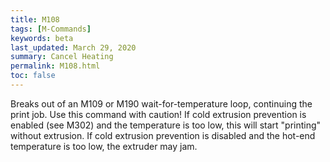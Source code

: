 ```yaml
---
title: M108
tags: [M-Commands] 
keywords: beta 
last_updated: March 29, 2020 
summary: Cancel Heating 
permalink: M108.html
toc: false 
---
```



Breaks out of an M109 or M190 wait-for-temperature loop, continuing the print job. Use this command with caution! If cold extrusion prevention is enabled (see M302) and the temperature is too low, this will start "printing" without extrusion. If cold extrusion prevention is disabled and the hot-end temperature is too low, the extruder may jam.


